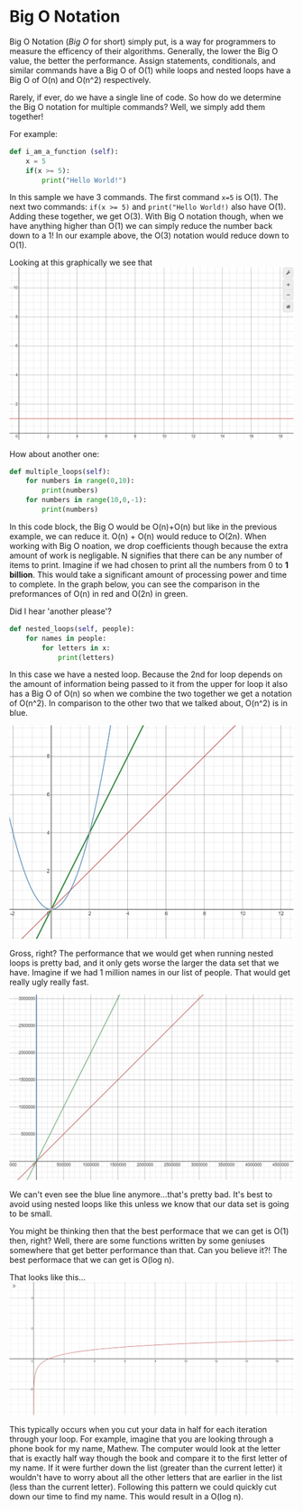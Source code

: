 # Big O Notation

Big O Notation (*Big O* for short) simply put, is a way for programmers to measure the efficency of their algorithms. Generally, the lower the Big O value, the better the performance. Assign statements, conditionals, and similar commands have a Big O of O(1) while loops and nested loops have a Big O of O(n) and O(n^2) respectively. 

Rarely, if ever, do we have a single line of code. So how do we determine the Big O notation for multiple commands? Well, we simply add them together!

For example:

```python
def i_am_a_function (self):
    x = 5
    if(x >= 5):
        print("Hello World!")
```

In this sample we have 3 commands. The first command `x=5` is O(1). The next two commands: `if(x >= 5)` and `print("Hello World!)` also have O(1). Adding these together, we get O(3). With Big O notation though, when we have anything higher than O(1) we can simply reduce the number back down to a 1! In our example above, the O(3) notation would reduce down to O(1).

Looking at this graphically we see that 
![O(1) graph](O(1).jpg)



How about another one:

```python 
def multiple_loops(self):       
    for numbers in range(0,10):
        print(numbers) 
    for numbers in range(10,0,-1):
        print(numbers)
```

In this code block, the Big O would be O(n)+O(n) but like in the previous example, we can reduce it. O(n) + O(n) would reduce to O(2n). When working with Big O noation, we drop coefficients though because the extra amount of work is negligable. N signifies that there can be any number of items to print. Imagine if we had chosen to print all the numbers from 0 to **1 billion**. This would take a significant amount of processing power and time to complete. In the graph below, you can see the comparison in the preformances of O(n) in red and O(2n) in green.

Did I hear 'another please'?

```python
def nested_loops(self, people):
    for names in people:
        for letters in x:
            print(letters)
```
In this case we have a nested loop. Because the 2nd for loop depends on the amount of information being passed to it from the upper for loop it also has a Big O of O(n) so when we combine the two together we get a notation of O(n^2). In comparison to the other two that we talked about, O(n^2) is in blue. 

![O(n^2) vs O(n)](Notation_Comparison.jpg)

Gross, right? The performance that we would get when running nested loops is pretty bad, and it only gets worse the larger the data set that we have. Imagine if we had 1 million names in our list of people. That would get really ugly really fast.

![Notation_Comparison 2](Notation_Comparison2.jpg)

We can't even see the blue line anymore...that's pretty bad. It's best to avoid using nested loops like this unless we know that our data set is going to be small.

You might be thinking then that the best performace that we can get is O(1) then, right? Well, there are some functions written by some geniuses somewhere that get better performance than that. Can you believe it?! The best performace that we can get is O(log n). 

That looks like this...
![O(log n)](O(log_n).jpg)

This typically occurs when you cut your data in half for each iteration through your loop. For example, imagine that you are looking through a phone book for my name, Mathew. The computer would look at the letter that is exactly half way though the book and compare it to the first letter of my name. If it were further down the list (greater than the current letter) it wouldn't have to worry about all the other letters that are earlier in the list (less than the current letter). Following this pattern we could quickly cut down our time to find my name. This would result in a O(log n).